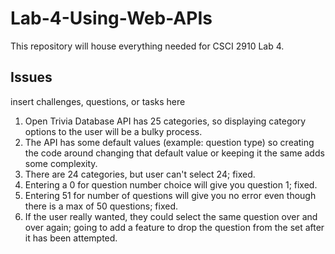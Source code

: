 # Lab-4-Using-Web-APIs
This repository will house everything needed for CSCI 2910 Lab 4.

## Issues
insert challenges, questions, or tasks here
1. Open Trivia Database API has 25 categories, so displaying category options to the user will be a bulky process.
2. The API has some default values (example: question type) so creating the code around changing that default value or keeping it the same adds some complexity.
3. There are 24 categories, but user can't select 24; fixed.
4. Entering a 0 for question number choice will give you question 1; fixed.
5. Entering 51 for number of questions will give you no error even though there is a max of 50 questions; fixed.
6. If the user really wanted, they could select the same question over and over again; going to add a feature to drop the question from the set after it has been attempted.
